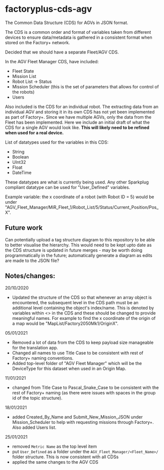 # factoryplus-cds-agv

The Common Data Structure (CDS) for AGVs in JSON format.

The CDS is a common order and format of variables taken from different devices to ensure data/metadata is gathered in a consistent format when stored on the Factory+ network.

Decided that we should have a separate Fleet/AGV CDS.

In the AGV Fleet Manager CDS, have included:
* Fleet State
* Mission List
* Robot List -> Status
* Mission Scheduler (this is the set of parameters that allows for control of the robots)
* Users


Also included is the CDS for an individual robot. The extracting data from an individual AGV and storing it in its own CDS has not yet been implemented as part of Factory+. Since we have multiple AGVs, only the data from the Fleet has been implemented. Here we include an initial draft of what the CDS for a single AGV would look like. **This will likely need to be refined when used for a real device.**

List of datatypes used for the variables in this CDS:

* String
* Boolean
* UInt32
* Float
* DateTime

These datatypes are what is currently being used. Any other Sparkplug compliant datatype can be used for "User_Defined" variables.

Example variable: the x coordinate of a robot (with Robot ID = 5) would be under "AGV_Fleet_Manager/MiR_Fleet_1/Robot_List/5/Status/Current_Position/Pos_X".

## Future work
Can potentially upload a tag structure diagram to this repository to be able to better visualise the hierarchy. This would need to be kept upto date as the CDS structure is updated in future merges - may be worth doing programmatically in the future; automatically generate a diagram as edits are made to the JSON file?

## Notes/changes:

20/10/2020
- Updated the structure of the CDS so that whenever an array object is encountered, the subsequent level in the CDS path must be an additional level containing the object's index/name. This is denoted by variables within <> in the CDS and these should be changed to provide meaningful names. For example to find the x coordinate of the origin of a map would be "MapList/Factory2050Mk1/OriginX".

05/01/2021
- Removed a lot of data from the CDS to keep payload size manageable for the translation app.
- Changed all names to use Title Case to be consistent with rest of Factory+ naming conventions.
- Added top-level folder of "AGV Fleet Manager" which will be the DeviceType for this dataset when used in an Origin Map.

11/01/2021
- changed from Title Case to Pascal_Snake_Case to be consistent with the rest of Factory+ naming (as there were issues with spaces in the group id of the topic structure).

18/01/2021
- added Created_By_Name and Submit_New_Mission_JSON under Mission_Scheduler to help with requesting missions through Factory+. Also added Users list.


25/01/2021

- removed `Metric Name` as the top level item
- put `User_Defined` as a folder under the `AGV_Fleet_Manager/<Fleet_Name>/` folder structure. This is now consistent with all CDSs
- applied the same changes to the AGV CDS

